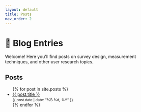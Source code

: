 ```yaml
---
layout: default
title: Posts
nav_order: 2
---
```


# 📝 Blog Entries

Welcome! Here you'll find posts on survey design, measurement techniques, and other user research topics.

## Posts

<ul>
  {% for post in site.posts %}
  <li>
    <a href="{{ post.url }}">{{ post.title }}</a>
    <br>
    <small>{{ post.date | date: "%B %d, %Y" }}</small>
  </li>
  {% endfor %}
</ul>
